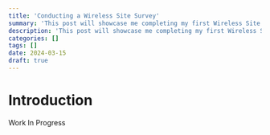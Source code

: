 ```yaml
---
title: 'Conducting a Wireless Site Survey'
summary: 'This post will showcase me completing my first Wireless Site Survey.'
description: 'This post will showcase me completing my first Wireless Site Survey.'
categories: []
tags: []
date: 2024-03-15
draft: true
---
```


# Introduction

Work In Progress